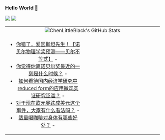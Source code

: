 ### Hello World 👋

[![](https://img.shields.io/badge/@ChenLittleBlack-1a6c81?style=flat&logo=java&logoColor=1a6c81&label=Java&colorA=ffffff)](https://www.java.com/)
[![](https://img.shields.io/badge/@ChenLittleBlack-41b883?style=flat&logo=vuedotjs&logoColor=41b883&label=Vue&colorA=ffffff)](https://cn.vuejs.org/)

<table>
<tr>
<td colspan="2" style="text-align: center;">
<img alt="ChenLittleBlack's GitHub Stats" src="https://github-readme-stats.vercel.app/api?username=ChenLittleBlack&show_icons=true&icon_color=CE1D2D&text_color=718096&bg_color=ffffff&hide_title=true" />
</td>
</tr>
<tr>
<td align="center" valign="middle">

<!-- START_SECTION:blog -->
* <a href='http://zhuanlan.zhihu.com/p/570522549?utm_campaign=rss&utm_medium=rss&utm_source=rss&utm_content=title' target='_blank'>你错了，爱因斯坦先生！【诺贝尔物理学奖预测——贝尔不等式】</a> - 
* <a href='http://www.zhihu.com/question/36037775/answer/2701248853?utm_campaign=rss&utm_medium=rss&utm_source=rss&utm_content=title' target='_blank'>你觉得你离诺贝尔奖最近的一刻是什么时候？</a> - 
* <a href='http://www.zhihu.com/question/264825623/answer/2687447623?utm_campaign=rss&utm_medium=rss&utm_source=rss&utm_content=title' target='_blank'>如何看待国内经济学研究中reduced form的应用微观实证研究泛滥？</a> - 
* <a href='http://www.zhihu.com/question/27521281/answer/2691526918?utm_campaign=rss&utm_medium=rss&utm_source=rss&utm_content=title' target='_blank'>对于现在欧元暴跌成美元这个事件，大家有什么看法吗？</a> - 
* <a href='http://www.zhihu.com/question/546343871/answer/2692019428?utm_campaign=rss&utm_medium=rss&utm_source=rss&utm_content=title' target='_blank'>适量喝咖啡对身体有哪些好处？</a> - 
<!-- END_SECTION:blog -->

</td>
<td valign="middle" width="50%">

<!-- START_SECTION:douban -->

<!-- END_SECTION:douban -->

</td>
</tr>
</table>
